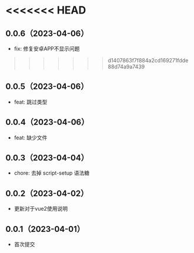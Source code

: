 <<<<<<< HEAD
=======
## 0.0.6（2023-04-06）
- fix: 修复安卓APP不显示问题
>>>>>>> d1407863f7f884a2cd169271fdde88d74a9a7439
## 0.0.5（2023-04-06）
- feat: 跳过类型
## 0.0.4（2023-04-06）
- feat: 缺少文件
## 0.0.3（2023-04-04）
- chore: 去掉 script-setup 语法糖
## 0.0.2（2023-04-02）
- 更新对于vue2使用说明
## 0.0.1（2023-04-01）
- 首次提交
